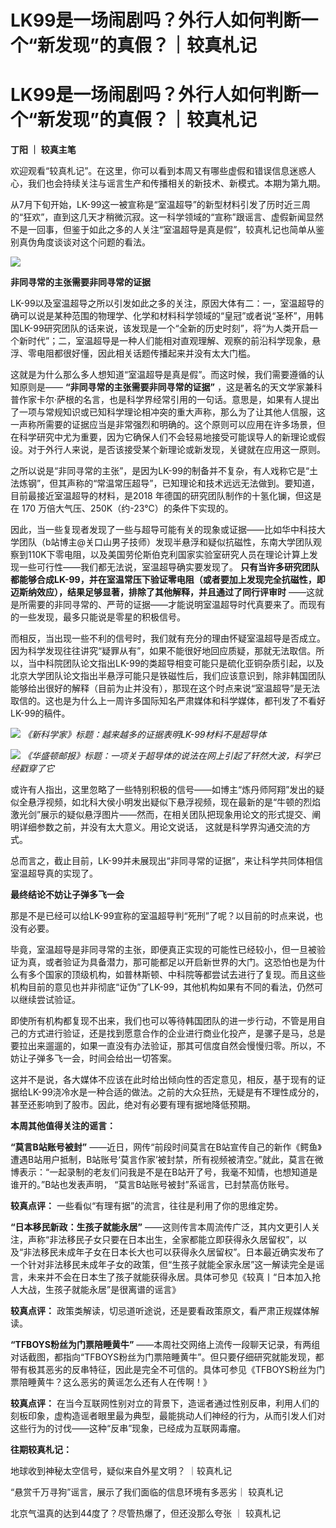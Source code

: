 # LK99是一场闹剧吗？外行人如何判断一个“新发现”的真假？｜较真札记

# LK99是一场闹剧吗？外行人如何判断一个“新发现”的真假？｜较真札记

**丁阳 ｜ 较真主笔**

欢迎观看“较真札记”。在这里，你可以看到本周又有哪些虚假和错误信息迷惑人心，我们也会持续关注与谣言生产和传播相关的新技术、新模式。本期为第九期。

从7月下旬开始，LK-99这一被宣称是“室温超导”的新型材料引发了历时近三周的“狂欢”，直到这几天才稍微沉寂。这一科学领域的“宣称”跟谣言、虚假新闻显然不是一回事，但鉴于如此之多的人关注“室温超导是真是假”，较真札记也简单从鉴别真伪角度谈谈对这个问题的看法。

![](https://inews.gtimg.com/news_bt/OC1pKCvAa-q1J0mnJBzsN1t0qbLsT1cEZLr3KIFEGen8UAA/1000)

**非同寻常的主张需要非同寻常的证据**

LK-99以及室温超导之所以引发如此之多的关注，原因大体有二：一，室温超导的确可以说是某种范围的物理学、化学和材料科学领域的“皇冠”或者说“圣杯”，用韩国LK-99研究团队的话来说，该发现是一个“全新的历史时刻”，将“为人类开启一个新时代”；二，室温超导是一种人们能相对直观理解、观察的前沿科学现象，悬浮、零电阻都很好懂，因此相关话题传播起来并没有太大门槛。

这就是为什么那么多人想知道“室温超导是真是假”。而这时候，我们需要遵循的认知原则是—— **“非同寻常的主张需要非同寻常的证据”**
，这是著名的天文学家兼科普作家卡尔·萨根的名言，也是科学界经常引用的一句话。意思是，如果有人提出了一项与常规知识或已知科学理论相冲突的重大声称，那么为了让其他人信服，这一声称所需要的证据应当是非常强烈和明确的。这个原则可以应用在许多场景，但在科学研究中尤为重要，因为它确保人们不会轻易地接受可能误导人的新理论或假设。对于外行人来说，是否该接受某个新理论或新发现，关键就在应用这一原则。

之所以说是“非同寻常的主张”，是因为LK-99的制备并不复杂，有人戏称它是“土法炼钢”，但其声称的“常温常压超导”，已知理论和技术远远无法做到。要知道，目前最接近室温超导的材料，是2018
年德国的研究团队制作的十氢化镧，但这是在 170 万倍大气压、250K（约-23°C）的条件下实现的。

因此，当一些复现者发现了一些与超导可能有关的现象或证据——比如华中科技大学团队（b站博主@关口山男子技师）发现半悬浮和疑似抗磁性，东南大学团队观察到110K下零电阻，以及美国劳伦斯伯克利国家实验室研究人员在理论计算上发现一些可行性——我们都无法说，室温超导确实要发现了。
**只有当许多研究团队都能够合成LK-99，并在室温常压下验证零电阻（或者要加上发现完全抗磁性，即迈斯纳效应），结果足够显著，排除了其他解释，并且通过了同行评审时**
——这就是所需要的非同寻常的、严苛的证据——才能说明室温超导时代真要来了。而现有的一些发现，最多只能说是零星的积极信号。

而相反，当出现一些不利的信号时，我们就有充分的理由怀疑室温超导是否成立。因为科学发现往往讲究“疑罪从有”，如果不能很好地回应质疑，那就无法取信。所以，当中科院团队论文指出LK-99的类超导相变可能只是硫化亚铜杂质引起，以及北京大学团队论文指出半悬浮可能只是铁磁性后，我们应该意识到，除非韩国团队能够给出很好的解释（目前为止并没有），那现在这个时点来说“室温超导”是无法取信的。这也是为什么上一周许多国际知名严肃媒体和科学媒体，都刊发了不看好LK-99的稿件。

![](https://inews.gtimg.com/news_bt/OlF54a2Abdwo0QwRbEayHYXk2njncIvnhI_hABOYfnW5EAA/1000)
_《新科学家》标题：越来越多的证据表明LK-99材料不是超导体_

![](https://inews.gtimg.com/news_bt/OzL8jlQxJr1OfmfNU2df7gXcDZQlesXYhq18iUcyUTwj0AA/1000)
_《华盛顿邮报》标题：一项关于超导体的说法在网上引起了轩然大波，科学已经戳穿了它_

或许有人指出，这里忽略了一些特别积极的信号——如博主“炼丹师阿翔”发出的疑似全悬浮视频，如北科大侯小明发出疑似下悬浮视频，现在最新的是“牛顿的烈焰激光剑”展示的疑似悬浮图片——然而，在相关团队把现象用论文的形式提交、阐明详细参数之前，并没有太大意义。用论文说话，
这就是科学界沟通交流的方式。

总而言之，截止目前，LK-99并未展现出“非同寻常的证据”，来让科学共同体相信室温超导真的实现了。

**最终结论不妨让子弹多飞一会**

那是不是已经可以给LK-99宣称的室温超导判“死刑”了呢？以目前的时点来说，也没有必要。

毕竟，室温超导是非同寻常的主张，即便真正实现的可能性已经较小，但一旦被验证为真，或者验证为具备潜力，那可能都足以开启新世界的大门。这恐怕也是为什么有多个国家的顶级机构，如普林斯顿、中科院等都尝试去进行了复现。而且这些机构目前的意见也并非彻底“证伪”了LK-99，其他机构如果有不同的看法，仍然可以继续尝试验证。

即使所有机构都复现不出来，我们也可以等待韩国团队的进一步行动，不管是用自己的方式进行验证，还是找到愿意合作的企业进行商业化投产，是骡子是马，总是要拉出来遛遛的，如果一直没有办法验证，那其可信度自然会慢慢归零。所以，不妨让子弹多飞一会，时间会给出一切答案。

这并不是说，各大媒体不应该在此时给出倾向性的否定意见，相反，基于现有的证据给LK-99浇冷水是一种合适的做法。之前的大众狂热，无疑是有不理性成分的，甚至还影响到了股市。因此，绝对有必要有理有据地降低预期。

**本周其他值得关注的谣言：**

**“莫言B站账号被封”**
——近日，网传“前段时间莫言在B站宣传自己的新作《鳄鱼》遭遇B站用户抵制，B站账号‘莫言作家’被封禁，所有视频被清空。”就此，莫言在微博表示：“一起录制的老友们问我是不是在B站开了号，我毫不知情，也想知道是谁开的。”B站也发表声明，
“莫言B站账号被封”系谣言，已封禁高仿账号。

**较真点评：** 一些看似“有理有据”的流言，往往是利用了你的思维定势。

**“日本移民新政：生孩子就能永居”**
——这则传言本周流传广泛，其内文更引人关注，声称“非法移民子女只要在日本出生，全家都能立即获得永久居留权”，以及“非法移民未成年子女在日本长大也可以获得永久居留权”。日本最近确实发布了一个针对非法移民未成年子女的政策，但“生孩子就能全家永居”这一解读完全是谣言，未来并不会在日本生了孩子就能获得永居。具体可参见《较真丨“日本加入抢人大战，生孩子就能永居”是很离谱的谣言》

**较真点评：** 政策类解读，切忌道听途说，还是要看政策原文，看严肃正规媒体解读。

**“TFBOYS粉丝为门票陪睡黄牛”**
——本周社交网络上流传一段聊天记录，有两组对话截图，都指向“TFBOYS粉丝为门票陪睡黄牛”。但只要仔细研究就能发现，都带有极其恶劣的反串特征，因此是完全不可信的。具体可参见《TFBOYS粉丝为门票陪睡黄牛？这么恶劣的黄谣怎么还有人在传啊！》

**较真点评：**
在当今互联网性别对立的背景下，造谣者通过性别反串，利用人们的刻板印象，虚构造谣者眼里最为典型，最能挑动人们神经的行为，从而引发人们对这些行为的讨伐——这种“反串”现象，已经成为互联网毒瘤。

**往期较真札记：**

地球收到神秘太空信号，疑似来自外星文明？ ｜较真札记

“悬赏千万寻狗”谣言，展示了我们面临的信息环境有多恶劣｜ 较真札记

北京气温真的达到44度了？尽管热爆了，但还没那么夸张 ｜ 较真札记

